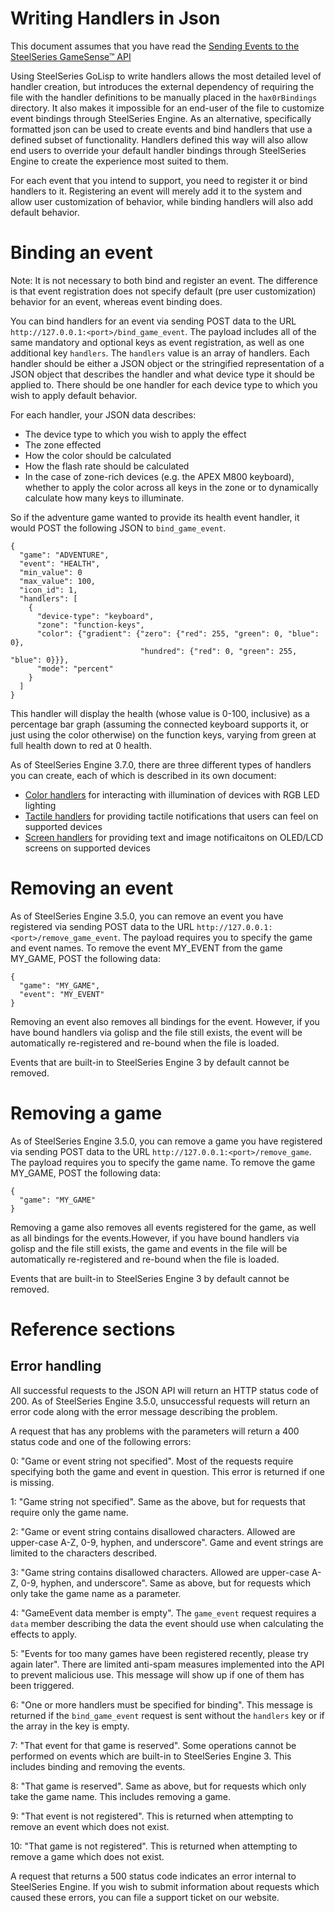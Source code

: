 # Writing Handlers in Json #

This document assumes that you have read the [Sending Events to the SteelSeries GameSense™ API][api doc]

Using SteelSeries GoLisp to write handlers allows the most detailed level of handler creation, but introduces the external dependency of requiring the file with the handler definitions to be manually placed in the `hax0rBindings` directory.  It also makes it impossible for an end-user of the file to customize event bindings through SteelSeries Engine.  As an alternative, specifically formatted json can be used to create events and bind handlers that use a defined subset of functionality.  Handlers defined this way will also allow end users to override your default handler bindings through SteelSeries Engine to create the experience most suited to them.

For each event that you intend to support, you need to register it or bind handlers to it.  Registering an event will merely add it to the system and allow user customization of behavior, while binding handlers will also add default behavior.

# Binding an event #

Note: It is not necessary to both bind and register an event.  The difference is that event registration does not specify default (pre user customization) behavior for an event, whereas event binding does.

You can bind handlers for an event via sending POST data to the URL `http://127.0.0.1:<port>/bind_game_event`.  The payload includes all of the same mandatory and optional keys as event registration, as well as one additional key `handlers`.  The `handlers` value is an array of handlers.  Each handler should be either a JSON object or the stringified representation of a JSON object that describes the handler and what device type it should be applied to.  There should be one handler for each device type to which you wish to apply default behavior.

For each handler, your JSON data describes:

* The device type to which you wish to apply the effect
* The zone effected
* How the color should be calculated
* How the flash rate should be calculated
* In the case of zone-rich devices (e.g. the APEX M800 keyboard), whether to apply the color across all keys in the zone or to dynamically calculate how many keys to illuminate.

So if the adventure game wanted to provide its health event handler, it would POST the following JSON to `bind_game_event`.

    {
      "game": "ADVENTURE",
      "event": "HEALTH",
      "min_value": 0
      "max_value": 100,
      "icon_id": 1,
      "handlers": [
        {
          "device-type": "keyboard",
          "zone": "function-keys",
          "color": {"gradient": {"zero": {"red": 255, "green": 0, "blue": 0},
                                 "hundred": {"red": 0, "green": 255, "blue": 0}}},
          "mode": "percent"
        }
      ]
    }

This handler will display the health (whose value is 0-100, inclusive) as a percentage bar graph (assuming the connected keyboard supports it, or just using the color otherwise) on the function keys, varying from green at full health down to red at 0 health.

As of SteelSeries Engine 3.7.0, there are three different types of handlers you can create, each of which is described in its own document:

* [Color handlers][color-handlers] for interacting with illumination of devices with RGB LED lighting
* [Tactile handlers][tactile-handlers] for providing tactile notifications that users can feel on supported devices
* [Screen handlers][screen-handlers] for providing text and image notificaitons on OLED/LCD screens on supported devices

# Removing an event #

As of SteelSeries Engine 3.5.0, you can remove an event you have registered via sending POST data to the URL `http://127.0.0.1:<port>/remove_game_event`.  The payload requires you to specify the game and event names.  To remove the event MY_EVENT from the game MY_GAME, POST the following data:

    {
      "game": "MY_GAME",
      "event": "MY_EVENT"
    }

Removing an event also removes all bindings for the event.  However, if you have bound handlers via golisp and the file still exists, the event will be automatically re-registered and re-bound when the file is loaded.

Events that are built-in to SteelSeries Engine 3 by default cannot be removed.

# Removing a game #

As of SteelSeries Engine 3.5.0, you can remove a game you have registered via sending POST data to the URL `http://127.0.0.1:<port>/remove_game`.  The payload requires you to specify the game name.  To remove the game MY_GAME, POST the following data:

    {
      "game": "MY_GAME"
    }

Removing a game also removes all events registered for the game, as well as all bindings for the events.However, if you have bound handlers via golisp and the file still exists, the game and events in the file will be automatically re-registered and re-bound when the file is loaded.

Events that are built-in to SteelSeries Engine 3 by default cannot be removed.

# Reference sections #

## Error handling ##

All successful requests to the JSON API will return an HTTP status code of 200.  As of SteelSeries Engine 3.5.0, unsuccessful requests will return an error code along with the error message describing the problem.

A request that has any problems with the parameters will return a 400 status code and one of the following errors:

0: "Game or event string not specified".  Most of the requests require specifying both the game and event in question.  This error is returned if one is missing.

1: "Game string not specified".  Same as the above, but for requests that require only the game name.

2: "Game or event string contains disallowed characters.  Allowed are upper-case A-Z, 0-9, hyphen, and underscore".  Game and event strings are limited to the characters described.  

3: "Game string contains disallowed characters.  Allowed are upper-case A-Z, 0-9, hyphen, and underscore".  Same as above, but for requests which only take the game name as a parameter.

4: "GameEvent data member is empty".  The `game_event` request requires a `data` member describing the data the event should use when calculating the effects to apply.

5: "Events for too many games have been registered recently, please try again later".  There are limited anti-spam measures implemented into the API to prevent malicious use.  This message will show up if one of them has been triggered.

6: "One or more handlers must be specified for binding".  This message is returned if the `bind_game_event` request is sent without the `handlers` key or if the array in the key is empty.

7: "That event for that game is reserved".  Some operations cannot be performed on events which are built-in to SteelSeries Engine 3.  This includes binding and removing the events.

8: "That game is reserved".  Same as above, but for requests which only take the game name.  This includes removing a game.

9: "That event is not registered".  This is returned when attempting to remove an event which does not exist.

10: "That game is not registered".  This is returned when attempting to remove a game which does not exist.

A request that returns a 500 status code indicates an error internal to SteelSeries Engine.  If you wish to submit information about requests which caused these errors, you can file a support ticket on our website.

[golisp handlers]: /doc/api/writing-handlers-in-golisp.md "Writing Handlers in GoLisp"
[api doc]: /doc/api/sending-game-events.md "Event API documentation"
[zones-types]: /doc/api/standard-zones.md "Device types and zones"
[HID reference]: http://www.usb.org/developers/hidpage/Hut1_12v2.pdf
[color-handlers]: /doc/api/json-handlers-color.md
[screen-handlers]: /doc/api/json-handlers-screen.md
[tactile-handlers]: /doc/api/json-handlers-tactile.md
[event-icons]: /doc/api/event-icons.md

